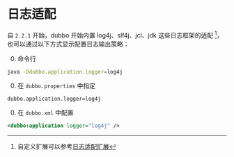 # 日志适配

自 `2.2.1` 开始，dubbo 开始内置 log4j、slf4j、jcl、jdk 这些日志框架的适配 [^1]，也可以通过以下方式显示配置日志输出策略：

0.  命令行 

  ```sh
  java -Ddubbo.application.logger=log4j
  ```

0.  在 `dubbo.properties` 中指定

  ```
  dubbo.application.logger=log4j
  ```
0.  在 `dubbo.xml` 中配置

  ```xml
  <dubbo:application logger="log4j" />
  ```

[^1]: 自定义扩展可以参考[日志适配扩展](http://dubbo.apache.org/books/dubbo-dev-book/impls/logger-adapter.html)

